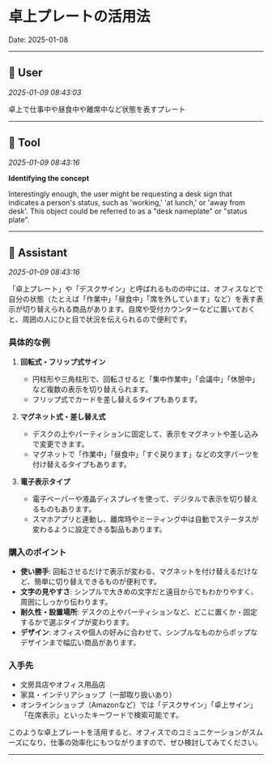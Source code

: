 # 卓上プレートの活用法

Date: 2025-01-08

---

## 👤 User
*2025-01-09 08:43:03*

卓上で仕事中や昼食中や離席中など状態を表すプレート

---

## 🔧 Tool
*2025-01-09 08:43:16*

**Identifying the concept**

Interestingly enough, the user might be requesting a desk sign that indicates a person's status, such as 'working,' 'at lunch,' or 'away from desk'. This object could be referred to as a "desk nameplate" or "status plate".

---

## 🤖 Assistant
*2025-01-09 08:43:16*

「卓上プレート」や「デスクサイン」と呼ばれるものの中には、オフィスなどで自分の状態（たとえば「作業中」「昼食中」「席を外しています」など）を表す表示が切り替えられる商品があります。自席や受付カウンターなどに置いておくと、周囲の人にひと目で状況を伝えられるので便利です。

### 具体的な例
1. **回転式・フリップ式サイン**  
   - 円柱形や三角柱形で、回転させると「集中作業中」「会議中」「休憩中」など複数の表示を切り替えられます。  
   - フリップ式でカードを差し替えるタイプもあります。

2. **マグネット式・差し替え式**  
   - デスクの上やパーティションに固定して、表示をマグネットや差し込みで変更できます。  
   - マグネットで「作業中」「昼食中」「すぐ戻ります」などの文字パーツを付け替えるタイプもあります。

3. **電子表示タイプ**  
   - 電子ペーパーや液晶ディスプレイを使って、デジタルで表示を切り替えるものもあります。  
   - スマホアプリと連動し、離席時やミーティング中は自動でステータスが変わるように設定できる製品もあります。

### 購入のポイント
- **使い勝手**: 回転させるだけで表示が変わる、マグネットを付け替えるだけなど、簡単に切り替えできるものが便利です。  
- **文字の見やすさ**: シンプルで大きめの文字だと遠目からでもわかりやすく、周囲にしっかり伝わります。  
- **耐久性・設置場所**: デスクの上やパーティションなど、どこに置くか・固定するかで選ぶタイプが変わります。  
- **デザイン**: オフィスや個人の好みに合わせて、シンプルなものからポップなデザインまで幅広い商品があります。

### 入手先
- 文房具店やオフィス用品店  
- 家具・インテリアショップ（一部取り扱いあり）  
- オンラインショップ（Amazonなど）では「デスクサイン」「卓上サイン」「在席表示」といったキーワードで検索可能です。

このような卓上プレートを活用すると、オフィスでのコミュニケーションがスムーズになり、仕事の効率化にもつながりますので、ぜひ検討してみてください。

---
